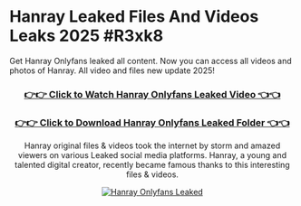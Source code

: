 # Hanray Leaked Files And Videos Leaks 2025 #R3xk8

Get Hanray Onlyfans leaked all content. Now you can access all videos and photos of Hanray. All video and files new update 2025!
<div align="center" title="Hanray Onlyfans Leaked">
  
### [👉👉 Click to Watch Hanray Onlyfans Leaked Video 👈👈](https://links2leaks.com?utm_source=hanray&utm_medium=gitfeb)  
### [👉👉 Click to Download Hanray Onlyfans Leaked Folder 👈👈](https://links2leaks.com?utm_source=hanray&utm_medium=gitfeb)  

Hanray original files & videos took the internet by storm and amazed viewers on various Leaked social media platforms. Hanray, a young and talented digital creator, recently became famous thanks to this interesting files & videos.

[![Hanray Onlyfans Leaked](https://i.ibb.co/93hzkbrt/l2l.gif)](https://links2leaks.com?utm_source=hanray&utm_medium=gitfeb)  

</div>
